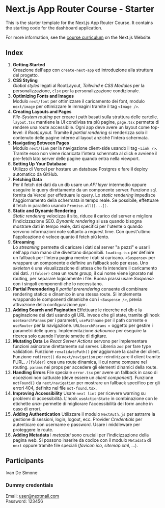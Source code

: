 # Next.js App Router Course - Starter

This is the starter template for the Next.js App Router Course. It contains the starting code for the dashboard application.

For more information, see the [course curriculum](https://nextjs.org/learn) on the Next.js Website.

## Index
1. **Getting Started**  
  Creazione dell'app con `create-next-app` ed introduzione alla struttura del progetto.
2. **CSS Styling**  
  *Global styles* legati al RootLayout, *Tailwind* e *CSS Modules* per la personalizzazione, `clsx` per la personalizzazione condizionale.
3. **Optimizing Fonts and Images**  
  Modulo `next/font` per ottimizzare il caricamento dei font, modulo `next/image` per ottimizzare le immagini tramite il tag `<Image />`.
4. **Creating Layouts and Pages**  
  *File-System routing* per creare i path basati sulla struttura delle cartelle. `layout.tsx` mantiene la UI condivisa tra più pagine, `page.tsx` permette di rendere una route accessibile. Ogni app deve avere un layout come top-level: il *RootLayout*. Tramite il *partial rendering* si renderizza solo il contenuto delle pagine interne al layout anziché l'intera schermata.
5. **Navigating Between Pages**  
  Modulo `next/link` per la navigazione client-side usando il tag `<Link />`. Tramite esso non viene ricaricata l'intera schermata al click e avviene il pre-fetch lato server delle pagine quando *<Link />* entra nella viewport.
6. **Setting Up Your Database**  
  Utilizzo di Vercel per hostare un database Postgres e fare il deploy automatico da GitHub.
7. **Fetching Data**  
  Per il fetch dei dati da un db usare un *API layer* intermedio oppure eseguire le query direttamente da un componente server. Funzione `sql` fornita da Vercel per effettuare le query. Lo *static rendering* impedisce l'aggiornamento della schermata in tempo reale. Se possibile, effettuare il fetch in parallelo usando `Promise.all([...])`.
8. **Static and Dynamic Rendering**  
  *Static rendering* velocizza il sito, riduce il carico del server e migliora l'indicizzazione SEO. *Dynamic rendering* si usa quando bisogna mostrare dati in tempo reale, dati specifici per l'utente o quando servono informazioni note soltanto a request time. Con quest'ultimo l'applicazione è veloce quanto il fetch più lento.
9. **Streaming**  
  Lo *streaming* permette di caricare i dati dal server "a pezzi" e usarli nell'app man mano che diventano disponibili. `loading.tsx` per definire un fallback per l'intera pagina mentre i dati si caricano. `<Suspense>` per wrappare un componente e definire un fallback solo per esso. Uno *skeleton* è una visualizzazione di attesa che fa intendere il caricamento dei dati. `/(folder)` crea un *route group*, il cui nome viene ignorato nel routing, per separare logicamente i file. Buona prassi usare *Suspense* con i singoli componenti che lo necessitano.
10. **Partial Prerendering**
  Il *partial prerendering* consente di combinare rendering statico e dinamico in una stessa route. Si implementa wrappando le componenti dinamiche con i `<Suspense />`, previa attivazione della configurazione *ppr*.
11. **Adding Search and Pagination**
  Effettuare le ricerche nel db e la paginazione dei dati usando gli URL invece che gli state, tramite gli hook `useSearchParams` per i parametri, `usePathname` per il path corrente e `useRouter` per la navigazione. `URLSearchParams` = oggetto per gestire i parametri delle query. Implementazione *debounce* per eseguire la ricerca solo quando l'utente smette di digitare.
12. **Mutating Data**
  Le *React Server Actions* servono per implementare funzioni asincrone direttamente sul server. Libreria `zod` per fare type validation. Funzione `revalidatePath()` per aggiornare la cache del client. Funzione `redirect()` da `next/navigation` per reindirizzare il client tramite l'URL. `/[folder]` crea una route dinamica, il cui nome compare nel routing. `params` nei props per accedere gli elementi dinamici della route.
13. **Handling Errors**
  File speciale `error.tsx` per avere un fallback in caso di eccezioni non catturate (deve essere un *client component*). Funzione `notFound()` da `next/navigation` per mostrare un fallback specifico per gli errori 404, definito nel file `not-found.tsx`.
14. **Improving Accessibility**
  Usare `next lint` per ricevere warning su problemi di accessibilità. L'hook `useActionState` in combinazione con le etichette *aria-* permette di migliorare l'accessibilità dei form anche in caso di errori.
15. **Adding Authentication**
  Utilizzare il modulo `NextAuth.js` per astrarre la gestione di sessioni, login, logout, ecc. Provider *Credentials* per autenticare con username e password. Usare i middleware per proteggere le route.
16. **Adding Metadata**
  I *metadati* sono cruciali per l'indicizzazione della pagina web. Si possono inserire da codice con il modulo `Metadata` di `next` oppure tramite file speciali (*favicon.ico*, *sitemap.xml*, ...).

## Participants
Ivan De Simone

### Dummy credentials
Email: user@nextmail.com  
Password: 123456

